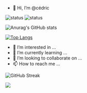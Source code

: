 

- 👋 Hi, I’m @cédric

![status](https://badge.stateful.com/cdujardin4000/status.svg)
![status](https://badge.stateful.com/cdujardin4000/dnd.svg)

![Anurag's GitHub stats](https://github-readme-stats.vercel.app/api?username=cdujardin4000&show_icons=true&theme=radical&hide=issues,contribs)

[![Top Langs](https://github-readme-stats.vercel.app/api/top-langs/?username=cdujardin4000&layout=compact&langs_count=8&show_icons=true&theme=radical)](https://github.com/anuraghazra/github-readme-stats)
- 👀 I’m interested in ...
- 🌱 I’m currently learning ...
- 💞️ I’m looking to collaborate on ...
- 📫 How to reach me ...


![GitHub Streak](https://github-readme-streak-stats.herokuapp.com/?user=cdujardin4000)

<a href="https://wakatime.com"><img src="https://wakatime.com/share/@6c81df11-acd5-4e79-8982-148849a4bbb7/4e592abe-54b7-474a-96d6-2381b35b18ea.png" /></a>


<!---
cdujardin4000/cdujardin4000 is a ✨ special ✨ repository because its `README.md` (this file) appears on your GitHub profile.
You can click the Preview link to take a look at your changes.

<p align="center" >
  <img width="47%" src="https://github-readme-stats.vercel.app/api/pin/?username=anuraghazra&repo=github-readme-stats" />
</p>  
<p align="center" >
  <img align="center" width="47%" src="https://github-readme-stats.vercel.app/api/pin/?username=anuraghazra&repo=convoychat" />
</p>

<table>
  <tr>
    <th>Author</th>
    <th>Message</th>
  </tr>
  <tr>
    <td><a target="_blank" href="https://twitter.com/urlichsanais/status/1349358736092094467">Anaïs Urlichs</a></td>
    <td>Eddie is probably the most genuine and kind person I know in tech 🥰 providing opportunities and consistently cheering without expecting anything in return! He just recommended me for a podcast 😱</td>
  </tr>
  <tr>
    <td><a target="_blank" href="https://twitter.com/yalematta/status/1304541107330658313">Layale</a></td>
    <td>Following @eddiejaoude videos helped me a lot. You'll learn by practicing during his livestreams. Check his YouTube channel!</td>
  </tr>
  <tr>
    <td><a target="_blank" href="https://twitter.com/__nawalhmw/status/1304572901140635648">Nawal Alhamwi</a></td>
    <td>YES, CAN'T AGREE MORE!! 💯 His videos (both the content && the way he delivers information) made me love Github more!🤩 Thanks @eddiejaoude 🌟</td>
  </tr>
  <tr>
    <td><a target="_blank" href="https://twitter.com/allanregush/status/1304484456221167617">Allan Regush</a></td>
    <td>Working with @eddiejaoude and his open source community has been a positive experience. If you have been wanting to contribute to open source but don't know where to start. Come join the community.</td>
  </tr>
</table>
--->
